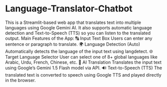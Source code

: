 # Language-Translator-Chatbot
This is a Streamlit-based web app that translates text into multiple languages using Google Gemini AI. It also supports automatic language detection and Text-to-Speech (TTS) so you can listen to the translated output.
Main Features of the App:
🔠 Input Text Box
Users can enter any sentence or paragraph to translate.
🌍 Language Detection (Auto)
Automatically detects the language of the input text using langdetect.
🌐 Target Language Selector
User can select one of 8+ global languages like Arabic, Urdu, French, Chinese, etc.
🧠 AI Translation
Translates the input text using Google’s Gemini 1.5 Flash model via API.
🔊 Text-to-Speech (TTS)
The translated text is converted to speech using Google TTS and played directly in the browser.
